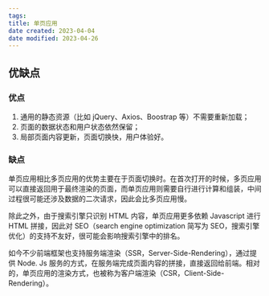 ```yaml
---
tags:
title: 单页应用
date created: 2023-04-04
date modified: 2023-04-26
---
```


## 优缺点

### 优点

1. 通用的静态资源（比如 jQuery、Axios、Boostrap 等）不需要重新加载；
2. 页面的数据状态和用户状态依然保留；
3. 局部页面内容更新，页面切换快，用户体验好。

### 缺点

单页应用相比多页应用的优势主要在于页面切换时。在首次打开的时候，多页应用可以直接返回用于最终渲染的页面，而单页应用则需要自行进行计算和组装，中间过程很可能还涉及数据的二次请求，因此会比多页应用慢。

除此之外，由于搜索引擎只识别 HTML 内容，单页应用更多依赖 Javascript 进行 HTML 拼接，因此对 SEO（search engine optimization 简写为 SEO，搜索引擎优化）的支持不友好，很可能会影响搜索引擎中的排名。

如今不少前端框架也支持服务端渲染（SSR，Server-Side-Rendering），通过提供 Node. Js 服务的方式，在服务端完成页面内容的拼接，直接返回给前端。相对的，单页应用的渲染方式，也被称为客户端渲染（CSR，Client-Side-Rendering）。
